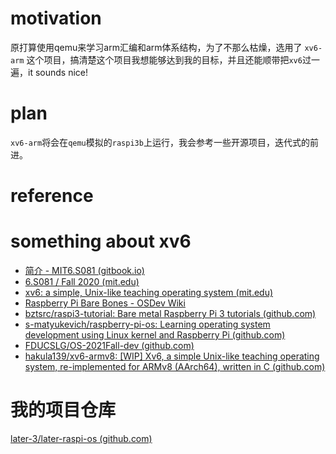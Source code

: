 # motivation

原打算使用qemu来学习arm汇编和arm体系结构，为了不那么枯燥，选用了 `xv6-arm` 这个项目，搞清楚这个项目我想能够达到我的目标，并且还能顺带把`xv6`过一遍，it sounds nice!

# plan
`xv6-arm`将会在`qemu`模拟的`raspi3b`上运行，我会参考一些开源项目，迭代式的前进。

# reference
# something about xv6
- [简介 - MIT6.S081 (gitbook.io)](https://mit-public-courses-cn-translatio.gitbook.io/mit6-s081/)
- [6.S081 / Fall 2020 (mit.edu)](https://pdos.csail.mit.edu/6.S081/2020/tools.html)
- [xv6: a simple, Unix-like teaching operating system (mit.edu)](https://pdos.csail.mit.edu/6.S081/2020/xv6/book-riscv-rev1.pdf)
- [Raspberry Pi Bare Bones - OSDev Wiki](https://wiki.osdev.org/Raspberry_Pi_Bare_Bones)
- [bztsrc/raspi3-tutorial: Bare metal Raspberry Pi 3 tutorials (github.com)](https://github.com/bztsrc/raspi3-tutorial)
- [s-matyukevich/raspberry-pi-os: Learning operating system development using Linux kernel and Raspberry Pi (github.com)](https://github.com/s-matyukevich/raspberry-pi-os)
- [FDUCSLG/OS-2021Fall-dev (github.com)](https://github.com/FDUCSLG/OS-2021Fall-dev/)
- [hakula139/xv6-armv8: [WIP] Xv6, a simple Unix-like teaching operating system, re-implemented for ARMv8 (AArch64), written in C (github.com)](https://github.com/hakula139/xv6-armv8)


# 我的项目仓库
[later-3/later-raspi-os (github.com)](https://github.com/later-3/later-raspi-os)

